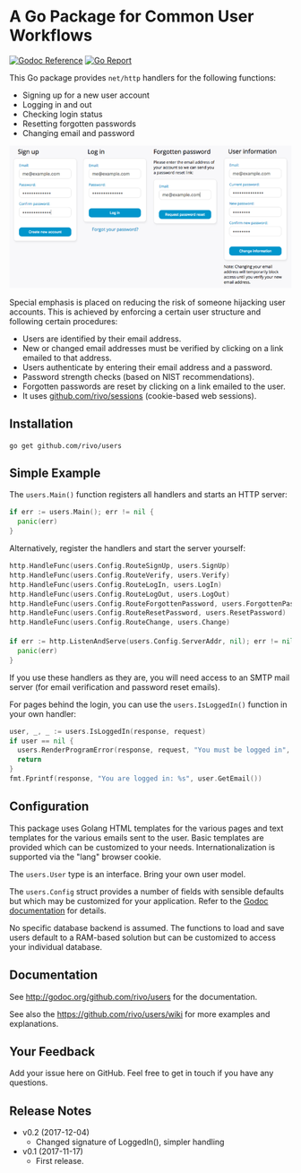 # A Go Package for Common User Workflows

[![Godoc Reference](https://img.shields.io/badge/godoc-reference-blue.svg)](https://godoc.org/github.com/rivo/users)
[![Go Report](https://img.shields.io/badge/go%20report-A%2B-brightgreen.svg)](https://goreportcard.com/report/github.com/rivo/users)

This Go package provides `net/http` handlers for the following functions:

- Signing up for a new user account
- Logging in and out
- Checking login status
- Resetting forgotten passwords
- Changing email and password

![Forms of the github.com/rivo/users package](users.png)

Special emphasis is placed on reducing the risk of someone hijacking user accounts. This is achieved by enforcing a certain user structure and following certain procedures:

- Users are identified by their email address.
- New or changed email addresses must be verified by clicking on a link emailed to that address.
- Users authenticate by entering their email address and a password.
- Password strength checks (based on NIST recommendations).
- Forgotten passwords are reset by clicking on a link emailed to the user.
- It uses [github.com/rivo/sessions](https://github.com/rivo/sessions) (cookie-based web sessions).

## Installation

```
go get github.com/rivo/users
```

## Simple Example

The `users.Main()` function registers all handlers and starts an HTTP server:

```go
if err := users.Main(); err != nil {
  panic(err)
}
```

Alternatively, register the handlers and start the server yourself:

```go
http.HandleFunc(users.Config.RouteSignUp, users.SignUp)
http.HandleFunc(users.Config.RouteVerify, users.Verify)
http.HandleFunc(users.Config.RouteLogIn, users.LogIn)
http.HandleFunc(users.Config.RouteLogOut, users.LogOut)
http.HandleFunc(users.Config.RouteForgottenPassword, users.ForgottenPassword)
http.HandleFunc(users.Config.RouteResetPassword, users.ResetPassword)
http.HandleFunc(users.Config.RouteChange, users.Change)

if err := http.ListenAndServe(users.Config.ServerAddr, nil); err != nil {
  panic(err)
}
```

If you use these handlers as they are, you will need access to an SMTP mail server (for email verification and password reset emails).

For pages behind the login, you can use the `users.IsLoggedIn()` function in your own handler:

```go
user, _, _ := users.IsLoggedIn(response, request)
if user == nil {
  users.RenderProgramError(response, request, "You must be logged in", "", nil)
  return
}
fmt.Fprintf(response, "You are logged in: %s", user.GetEmail())
```

## Configuration

This package uses Golang HTML templates for the various pages and text templates for the various emails sent to the user. Basic templates are provided which can be customized to your needs. Internationalization is supported via the "lang" browser cookie.

The `users.User` type is an interface. Bring your own user model.

The `users.Config` struct provides a number of fields with sensible defaults but which may be customized for your application. Refer to the [Godoc documentation](http://godoc.org/github.com/rivo/users#pkg-variables) for details.

No specific database backend is assumed. The functions to load and save users default to a RAM-based solution but can be customized to access your individual database.

## Documentation

See http://godoc.org/github.com/rivo/users for the documentation.

See also the https://github.com/rivo/users/wiki for more examples and explanations.

## Your Feedback

Add your issue here on GitHub. Feel free to get in touch if you have any questions.

## Release Notes

- v0.2 (2017-12-04)
  - Changed signature of LoggedIn(), simpler handling
- v0.1 (2017-11-17)
  - First release.
